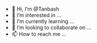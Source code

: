 - 👋 Hi, I’m @Tanbash
- 👀 I’m interested in ...
- 🌱 I’m currently learning ...
- 💞️ I’m looking to collaborate on ...
- 📫 How to reach me ...

<!---
Tanbash/Tanbash is a ✨ special ✨ repository because its `README.md` (this file) appears on your GitHub profile.
You can click the Preview link to take a look at your changes.
--->
